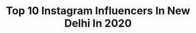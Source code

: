 ---
title: Top 10 Instagram Influencers In New Delhi In 2020
description: >-
  Find top Instagram influencers in New Delhi in 2020. Most popular hashtags: #eidmubarak #festival #stayhome #washyourhands.
platform: Instagram
profiles:
  - username: "sheoran_ani"
    fullname: >-
      Anita Sheoran
    location: "India"
    followers: 8242
    engagement: 1218
    commentsToLikes: 0.167926
    id: ck134t2i8y27n0i19bylzcuf5
    verified: false
    hashtags: "#madeinindia, #leisure, #selfportrait, #shotononeplus"
  - username: "the_ankita_gupta_"
    fullname: >-
      Ankita Gupta
    location: "India"
    followers: 10467
    engagement: 1209
    commentsToLikes: 0.098333
    id: ckaov5oul361p0i78o45c14hk
    verified: false
    hashtags: "#saynotocolorism, #bodyshame, #creativemakeup, #glitch"
  - username: "anjimaxuofficially"
    fullname: >-
      Anjali Arora💎
    location: "India"
    followers: 297024
    engagement: 2122
    commentsToLikes: 0.022020
    id: ck9hcsffkms7e0j78no50xhzi
    verified: false
    hashtags: "#entertainerno1"
  - username: "ishitanand"
    fullname: >-
      Ishita Anand
    location: "India"
    followers: 58214
    engagement: 717
    commentsToLikes: 0.033795
    id: ck0u9toa4anvi0i19jlyjj5rd
    verified: false
    hashtags: "#summertrends, #playdateedit, #eidcollection, #pinkdress"
  - username: "pragya.acp"
    fullname: >-
      Pragya Anand
    location: "India"
    followers: 11813
    engagement: 1721
    commentsToLikes: 0.039724
    id: ck9wefuddk2pw0j782k6rh44k
    verified: false
    hashtags: "#everyonematters, #mindbodysoul, #dowhatyoulove, #lockdown4"
  - username: "miss_preet__"
    fullname: >-
      Preet Kaur | Blogger
    location: "India"
    followers: 4911
    engagement: 1295
    commentsToLikes: 0.129325
    id: ck8tc5kzcycwv0j78m6t6krq8
    verified: false
    hashtags: "#lockdown, #foryoumom, #chaiwaliselfie, #kolkatablogger"
  - username: "inshaghaii"
    fullname: >-
      Insha Ghai 🧿
    location: "India"
    followers: 628934
    engagement: 267
    commentsToLikes: 0.033334
    id: ck0vw9tt6sqxr0i19dse5jbxj
    verified: false
    hashtags: "#mothersday"
  - username: "ashimasaxena_official"
    fullname: >-
      Ria 👻
    location: "India"
    followers: 56124
    engagement: 3019
    commentsToLikes: 0.019361
    id: ck9hcsayemrnl0j789buz7ees
    verified: false
    hashtags: "#ashimaxfam"
  - username: "inshitamittal"
    fullname: >-
      Inshita Mittal
    location: "India"
    followers: 96952
    engagement: 589
    commentsToLikes: 0.066966
    id: ck137psmbcrix0i198ex2bnvw
    verified: false
    hashtags: "#winter, #happyness, #day37, #goodtimes"
  - username: "veneloppeblack"
    fullname: >-
      veneno
    location: "India"
    followers: 7031
    engagement: 1366
    commentsToLikes: 0.042405
    id: ck6tk6r7d43xp0j71h0u3pb0p
    verified: false
    hashtags: "#holiday, #india, #happyholi, #newdelhi"
---